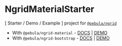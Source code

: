 # NgridMaterialStarter

[ Starter / Demo / Example ] project for [`@pebula/ngrid`](https://github.com/shlomiassaf/ngrid)

- With `@pebula/ngrid-material` - [DOCS](https://shlomiassaf.github.io/ngrid/plugins/ngrid-material) | [DEMO](https://shlomiassaf.github.io/ngrid-starters/material)
- With `@pebula/ngrid-bootstrap` - [DOCS](https://shlomiassaf.github.io/ngrid/plugins/ngrid-bootstrap) | [DEMO](https://shlomiassaf.github.io/ngrid-starters/bootstrap)
